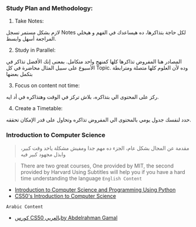 ### Study Plan and Methodology:
   1. Take Notes:

لازم بشكل مستمر تسجل Notes لكل حاجة بتذاكرها، ده هيساعدك في الفهم و هيخلي المراجعة أسهل وابسط.

   2. Study in Parallel:

المصادر هنا المفروض تذاكرها كلها كمنهج واحد متكامل.
       بمعنى إنك الأفضل تذاكر في الأسبوع على سبيل المثال محاضرة في كل Topic.
       وده لأن العلوم كلها متصلة ومترابطة بتكمل بعضها
    
   3. Focus on content not time:

ركز على المحتوى الي بتذاكره، بلاش تركز في الوقت وهتذاكره في أد ايه.
    
    
  4. Create a Timetable:

حدد لنفسك جدول يومي بالمحتوى الي المفروض تذاكره وتحاول على قدر الإمكان تحققه.

### Introduction to Computer Science

>    مقدمة عن المجال بشكل عام، الجزء ده مهم جدا ومفيش مشكلة ياخد وقت كبير، وابذل مجهود كبير فيه

> There are two great courses, One provided by MIT, the second provided by Harvard
> Using Subtitles will help you if you have a hard time understanding the language
``English Content``
- [Introduction to Computer Science and Programming Using Python](https://www.edx.org/course/introduction-to-computer-science-and-programming-7)
- [CS50's Introduction to Computer Science](https://www.edx.org/course/introduction-computer-science-harvardx-cs50x)

``Arabic Content``
- [كورس CS50 بالعربيby Abdelrahman Gamal](https://youtube.com/playlist?list=PLknwEmKsW8OvsdJ64v5YljHNtt100kN6w&si=x-BVvmm6UqDiy_SX)

